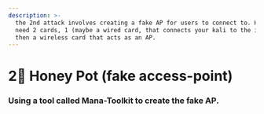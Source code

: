 ```yaml
---
description: >-
  the 2nd attack involves creating a fake AP for users to connect to. Here we
  need 2 cards, 1 (maybe a wired card, that connects your kali to the internet),
  then a wireless card that acts as an AP.
---
```


# 2⃣ Honey Pot (fake access-point)

### Using a tool called Mana-Toolkit to create the fake AP.

